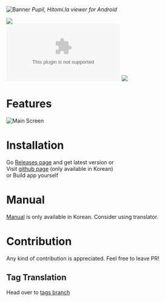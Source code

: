 ![Banner](https://github.com/tom5079/Pupil/blob/gh-pages/assets/images/pupil-banner.png?raw=true)
*Pupil, Hitomi.la viewer for Android*  

![](https://img.shields.io/github/downloads/tom5079/Pupil/total)  
[![](https://img.shields.io/github/downloads/tom5079/Pupil/5.2.2/Pupil-v5.2.2.apk?color=%234fc3f7&label=DOWNLOAD%20APP&style=for-the-badge)](https://github.com/tom5079/Pupil/releases/download/5.2.2/Pupil-v5.2.2.apk)
[![](https://discordapp.com/api/guilds/610452916612104194/embed.png?style=banner2)](https://discord.gg/Stj4b5v)

# Features
![Main Screen](https://github.com/tom5079/Pupil/blob/gh-pages/assets/images/main-screenshot.jpg?raw=true)

# Installation

Go [Releases page](https://github.com/tom5079/Pupil/releases) and get latest version or  
Visit [github page](https://tom5079.github.io/Pupil/) (only available in Korean)  
or Build app yourself  

# Manual

[Manual](https://tom5079.github.io/Pupil/2019/06/06/manual-kr.html) is only available in Korean. Consider using translator.

# Contribution

Any kind of contribution is appreciated. Feel free to leave PR!

## Tag Translation
Head over to [tags branch](https://github.com/tom5079/Pupil/tree/tags)
